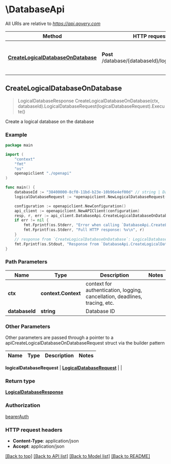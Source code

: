 # \DatabaseApi

All URIs are relative to *https://api.qovery.com*

Method | HTTP request | Description
------------- | ------------- | -------------
[**CreateLogicalDatabaseOnDatabase**](DatabaseApi.md#CreateLogicalDatabaseOnDatabase) | **Post** /database/{databaseId}/logicalDatabase | Create a logical database on the database



## CreateLogicalDatabaseOnDatabase

> LogicalDatabaseResponse CreateLogicalDatabaseOnDatabase(ctx, databaseId).LogicalDatabaseRequest(logicalDatabaseRequest).Execute()

Create a logical database on the database



### Example

```go
package main

import (
    "context"
    "fmt"
    "os"
    openapiclient "./openapi"
)

func main() {
    databaseId := "38400000-8cf0-11bd-b23e-10b96e4ef00d" // string | Database ID
    logicalDatabaseRequest := *openapiclient.NewLogicalDatabaseRequest("Name_example") // LogicalDatabaseRequest |  (optional)

    configuration := openapiclient.NewConfiguration()
    api_client := openapiclient.NewAPIClient(configuration)
    resp, r, err := api_client.DatabaseApi.CreateLogicalDatabaseOnDatabase(context.Background(), databaseId).LogicalDatabaseRequest(logicalDatabaseRequest).Execute()
    if err != nil {
        fmt.Fprintf(os.Stderr, "Error when calling `DatabaseApi.CreateLogicalDatabaseOnDatabase``: %v\n", err)
        fmt.Fprintf(os.Stderr, "Full HTTP response: %v\n", r)
    }
    // response from `CreateLogicalDatabaseOnDatabase`: LogicalDatabaseResponse
    fmt.Fprintf(os.Stdout, "Response from `DatabaseApi.CreateLogicalDatabaseOnDatabase`: %v\n", resp)
}
```

### Path Parameters


Name | Type | Description  | Notes
------------- | ------------- | ------------- | -------------
**ctx** | **context.Context** | context for authentication, logging, cancellation, deadlines, tracing, etc.
**databaseId** | **string** | Database ID | 

### Other Parameters

Other parameters are passed through a pointer to a apiCreateLogicalDatabaseOnDatabaseRequest struct via the builder pattern


Name | Type | Description  | Notes
------------- | ------------- | ------------- | -------------

 **logicalDatabaseRequest** | [**LogicalDatabaseRequest**](LogicalDatabaseRequest.md) |  | 

### Return type

[**LogicalDatabaseResponse**](LogicalDatabaseResponse.md)

### Authorization

[bearerAuth](../README.md#bearerAuth)

### HTTP request headers

- **Content-Type**: application/json
- **Accept**: application/json

[[Back to top]](#) [[Back to API list]](../README.md#documentation-for-api-endpoints)
[[Back to Model list]](../README.md#documentation-for-models)
[[Back to README]](../README.md)

